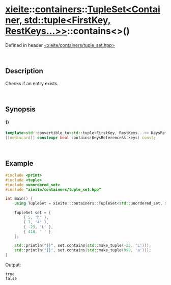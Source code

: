 # [xieite](../../../../../xieite.md)\:\:[containers](../../../../../containers.md)\:\:[TupleSet<Container, std::tuple<FirstKey, RestKeys...>>](../../../tuple_set.md)\:\:contains\<\>\(\)
Defined in header [<xieite/containers/tuple_set.hpp>](../../../../../../include/xieite/containers/tuple_set.hpp)

&nbsp;

## Description
Checks if an entry exists.

&nbsp;

## Synopsis
#### 1)
```cpp
template<std::convertible_to<std::tuple<FirstKey, RestKeys...>> KeysReference>
[[nodiscard]] constexpr bool contains(KeysReference&& keys) const;
```

&nbsp;

## Example
```cpp
#include <print>
#include <tuple>
#include <unordered_set>
#include "xieite/containers/tuple_set.hpp"

int main() {
    using TupleSet = xieite::containers::TupleSet<std::unordered_set, std::tuple<int, char>>;

    TupleSet set = {
        { 5, 'h' },
        { 7, '4' },
        { -23, 'L' },
        { 418, ' ' }
    };

    std::println("{}", set.contains(std::make_tuple(-23, 'L')));
    std::println("{}", set.contains(std::make_tuple(999, 'a')));
}
```
Output:
```
true
false
```
